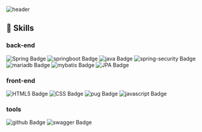 ![header](https://capsule-render.vercel.app/api?type=rounded&color=gradient&text=About%20me&height=150&fontSize=80&textBg=false)


## :closed_book: Skills

### back-end
![Spring Badge](https://img.shields.io/badge/spring-6DB33F?style=for-the-badge&logo=spring&logoColor=white)
![springboot Badge](https://img.shields.io/badge/springboot-6DB33F?style=for-the-badge&logo=springboot&logoColor=white)
![java Badge](https://img.shields.io/badge/java-red?style=for-the-badge&logo=java&logoColor=white)
![spring-security Badge](https://img.shields.io/badge/springsecurity-6DB33F?style=for-the-badge&logo=springsecurity&logoColor=white)
<br>
![mariadb Badge](https://img.shields.io/badge/mariadb-blue?style=for-the-badge&logo=mariadb&logoColor=white)
![mybatis Badge](https://img.shields.io/badge/mybatis-red?style=for-the-badge&logo=mybatis&logoColor=white)
![JPA Badge](https://img.shields.io/badge/JPA-beb17d?style=for-the-badge&logo=JPA&logoColor=white)
<br>

### front-end
![HTML5 Badge](https://img.shields.io/badge/html5-E34F26?style=for-the-badge&logo=html5&logoColor=white)
![CSS Badge](https://img.shields.io/badge/css3-1572B6?style=for-the-badge&logo=css3&logoColor=white)
![pug Badge](https://img.shields.io/badge/pug-A86454?style=for-the-badge&logo=pug&logoColor=white)
![javascript Badge](https://img.shields.io/badge/javascript-F7DF1E?style=for-the-badge&logo=javascript&logoColor=white)
<br>

### tools
![github Badge](https://img.shields.io/badge/github-black?style=for-the-badge&logo=github&logoColor=white)
![swagger Badge](https://img.shields.io/badge/swagger-6DB33F?style=for-the-badge&logo=swagger&logoColor=white)
